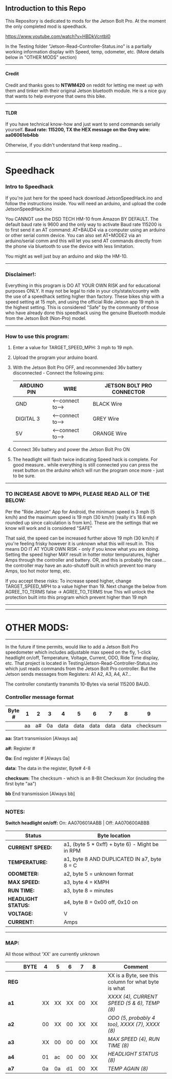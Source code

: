 ## Introduction to this Repo

This Repository is dedicated to mods for the Jetson Bolt Pro. At the moment the only completed mod is speedhack.

https://www.youtube.com/watch?v=HBDkVcntbl0

In the Testing folder "Jetson-Read-Controller-Status.ino" is a partially working information display with Speed, temp, odometer, etc. (More details below in "OTHER MODS" section)

**************

#### Credit

Credit and thanks goes to **NTWM420** on reddit for letting me meet up with them and tinker with their original Jetson bluetooth module.
He is a nice guy that wants to help everyone that owns this bike.

**************

#### TLDR

If you have technical know-how and just want to send commands serially yourself.
**Baud rate: 115200, TX the HEX message on the Grey wire: aa06061eb4bb**

Otherwise, if you didn't understand that keep reading...

**************

# Speedhack

### Intro to Speedhack
If you're just here for the speed hack download JetsonSpeedHack.ino and follow the instructions inside.
You will need an arduino, and upload the code JetsonSpeedHack.ino

You CANNOT use the DSD TECH HM-10 from Amazon BY DEFAULT. The default baud rate is 9600 and the only way to activate Baud rate 115200 is to first send it an AT command: AT+BAUD4 via a computer using an arduino or other serial comm device. You can also set AT+MODE2 via an arduino/serial comm and this will let you send AT commands directly from the phone via bluetooth to use the device with less limitation.

You might as well just buy an arduino and skip the HM-10.

**************

### Disclaimer!:

Everything in this program is DO AT YOUR OWN RISK and for educational purposes ONLY.
It may not be legal to ride in your city/state/country with the use of a speedhack
setting higher than factory.
These bikes ship with a speed setting at 15 mph, and using the official Ride Jetson
app 19 mph is the highest setting. This is considered "Safe" by the community of those
who have already done this speedhack using the genuine Bluetooth module from the
Jetson Bolt (Non-Pro) model.

**************

### How to use this program:

1) Enter a value for TARGET_SPEED_MPH: 3 mph to 19 mph.
2) Upload the program your arduino board.
3) With the Jetson Bolt Pro OFF, and recommended 36v battery disconnected - Connect the following pins:

      | ARDUINO PIN | WIRE             | JETSON BOLT PRO CONNECTOR |
      | ----------- | ---------------  | ------------------------- |
      | GND         | <--connect to--> | BLACK Wire                |
      | DIGITAL 3   | <--connect to--> | GREY Wire                 |
      | 5V          | <--connect to--> | ORANGE Wire               |
   
4) Connect 36v battery and power the Jetson Bolt Pro ON

5) The headlight will flash twice indicating Speed hack is complete. For good measure.. while everything is still connected you can press the reset
   button on the arduino which will run the program once more - just to be sure.

**************

### TO INCREASE ABOVE 19 MPH, PLEASE READ ALL OF THE BELOW:

Per the "Ride Jetson" App for Android, the minimum speed is 3 mph (5 km/h) and the
maximum speed is 19 mph (30 km/h) [really it's 18.6 mph rounded up since calculation is from km].
These are the settings that we know will work and is considered "SAFE"

That said, the speed can be increased further above 19 mph (30 km/h) if you're feeling frisky however it is
unknown what this will result in. This means DO IT AT YOUR OWN RISK - only if you know what you are doing.
Setting the speed higher MAY result in hotter motor tempuratures, higher Amps through the controller
and battery. OR, and this is probably the case... the controller may have an auto-shutoff built in which
prevent too many Amps, too hot motor temp, etc.

If you accept these risks:
To increase speed higher, change TARGET_SPEED_MPH to a value higher than 19. Next change the below from
                         AGREE_TO_TERMS false -> AGREE_TO_TERMS true
This will unlock the protection built into this program which prevent higher than 19 mph

**************

**************

# OTHER MODS:

**************

In the future if time permits, would like to add a Jetson Bolt Pro speedometer which includes adjustable max speed on the fly, 1-click headlight on/off, Temperature, Voltage, Current, ODO, Ride Time display, etc. That project is located in Testing/Jetson-Read-Controller-Status.ino which just reads commands from the Jetson Bolt Pro controller. But the Jetson sends messages from Registers: A1 A2, A3, A4, A7...

The controller constantly transmits 10-Bytes via serial 115200 BAUD.

### Controller message format

| Byte # | 1  | 2  | 3  | 4    | 5    | 6    | 7    | 8    | 9        | 10 |
| ------ | -- | -- | -- | ---- | ---- | ---- | ---- | ---- | -------- | -- |
|        | aa | a# | 0a | data | data | data | data | data | checksum | bb |

**aa:** Start transmission [Always aa]

**a#:** Register #

**0a:** End register # [Always 0a]

**data:** The data in the register, Byte# 4-8

**checksum:** The checksum - which is an 8-Bit Checksum Xor (including the first byte "aa")

**bb** End transmission [Always bb]

**************

### NOTES:

**Switch headlight on/off:** On: AA070601AABB | Off: AA070600ABBB

| Status                |  Byte location                                  |
| --------------------- | ----------------------------------------------- |
| **CURRENT SPEED:**    | a1, (byte 5 * 0xff) + byte 6) - Might be in RPM |
| **TEMPERATURE:**      | a1, byte 8 AND DUPLICATED IN a7, byte 8 = C     |
| **ODOMETER:**         | a2, byte 5 = unknown format                     |
| **MAX SPEED:**        | a3, byte 4 = KMPH                               |
| **RUN TIME:**         | a3, byte 8 = minutes                            |
| **HEADLIGHT STATUS:** | a4, byte 8 = 0x00 off, 0x10 on                  |
| **VOLTAGE:**          | V                                               |
| **CURRENT:**          | Amps                                            |

**************
### MAP:

All those without 'XX' are currently unknown

|         | BYTE|  4  |  5  |  6  |  7  |  8  |     |    Comment                                            |
| ------- | --- | --- | --- | --- | --- | --- | --- | ----------------------------------------------------- |
| **REG** |     |     |     |     |     |     |     |   XX is a Byte, see this column for what byte is what |
| **a1**  |     |  XX |  XX |  XX |  00 |  XX |     |   *XXXX (4), CURRENT SPEED (5 & 6), TEMP (8)*         |
| **a2**  |     |  00 |  XX |  00 |  XX |  XX |     |   *ODO (5, probably 4 too), XXXX (7), XXXX (8)*       |
| **a3**  |     |  XX |  00 |  00 |  00 |  XX |     |   *MAX SPEED (4), RUN TIME (8)*                       |
| **a4**  |     |  01 |  ac |  00 |  00 |  XX |     |   *HEADLIGHT STATUS (8)*                              |
| **a7**  |     |  0a |  0a |  d1 |  00 |  XX |     |   *TEMP AGAIN (8)*                                    |
